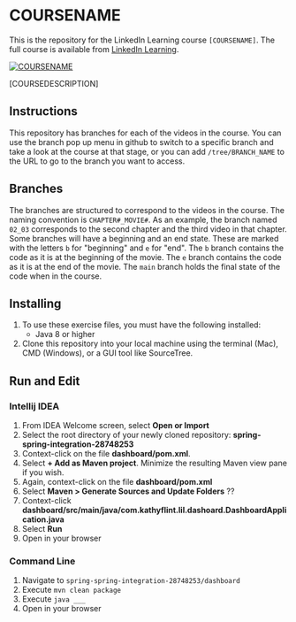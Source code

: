 # COURSENAME
This is the repository for the LinkedIn Learning course `[COURSENAME]`. The full course is available from [LinkedIn Learning](https://linkedin.com/learning/).

[![COURSENAME](COURSEIMAGE)](LICOURSEURL)

[COURSEDESCRIPTION]

## Instructions
This repository has branches for each of the videos in the course. You can use the branch pop up menu in github to switch to a specific branch and take a look at the course at that stage, or you can add `/tree/BRANCH_NAME` to the URL to go to the branch you want to access.

## Branches
The branches are structured to correspond to the videos in the course. The naming convention is `CHAPTER#_MOVIE#`. As an example, the branch named `02_03` corresponds to the second chapter and the third video in that chapter. 
Some branches will have a beginning and an end state. These are marked with the letters `b` for "beginning" and `e` for "end". The `b` branch contains the code as it is at the beginning of the movie. The `e` branch contains the code as it is at the end of the movie. The `main` branch holds the final state of the code when in the course.

## Installing
1. To use these exercise files, you must have the following installed:
	- Java 8 or higher
2. Clone this repository into your local machine using the terminal (Mac), CMD (Windows), or a GUI tool like SourceTree.

## Run and Edit

### Intellij IDEA

1. From IDEA Welcome screen, select **Open or Import**  
2. Select the root directory of your newly cloned repository: **spring-spring-integration-28748253**
3. Context-click on the file **dashboard/pom.xml**.
4. Select **+ Add as Maven project**. Minimize the resulting Maven view pane if you wish.
5. Again, context-click on the file **dashboard/pom.xml**
6. Select **Maven > Generate Sources and Update Folders** ??
7. Context-click **dashboard/src/main/java/com.kathyflint.lil.dashoard.DashboardApplication.java**
8. Select **Run**
9. Open in your browser

### Command Line

1. Navigate to `spring-spring-integration-28748253/dashboard`  
2. Execute `mvn clean package`  
3. Execute `java ___`
4. Open in your browser

    

